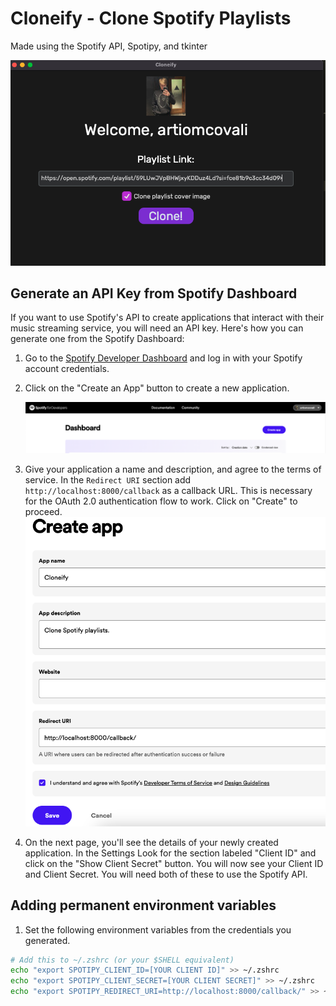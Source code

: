 # Cloneify - Clone Spotify Playlists

Made using the Spotify API, Spotipy, and tkinter

![Cloneify](./extras/cloneify.png)

## Generate an API Key from Spotify Dashboard

If you want to use Spotify's API to create applications that interact with
their music streaming service, you will need an API key. Here's how you can
generate one from the Spotify Dashboard:

1. Go to the [Spotify Developer Dashboard](https://developer.spotify.com/dashboard/)
and log in with your Spotify account credentials.

2. Click on the "Create an App" button to create a new application.

   ![Create an App](./extras/create.png)

3. Give your application a name and description, and agree to the terms of
   service. In the `Redirect URI` section add `http://localhost:8000/callback`
   as a callback URL. This is necessary for the OAuth 2.0 authentication flow
   to work. Click on "Create" to proceed. ![Create an App Form](./extras/create_form.png)

4. On the next page, you'll see the details of your newly created application.
   In the Settings Look for the section labeled "Client ID" and click on the
   "Show Client Secret" button. You will now see your Client ID and Client
   Secret. You will need both of these to use the Spotify API.

## Adding permanent environment variables

1. Set the following environment variables from the credentials you generated.

```zsh
# Add this to ~/.zshrc (or your $SHELL equivalent)
echo "export SPOTIPY_CLIENT_ID=[YOUR CLIENT ID]" >> ~/.zshrc
echo "export SPOTIPY_CLIENT_SECRET=[YOUR CLIENT SECRET]" >> ~/.zshrc
echo "export SPOTIPY_REDIRECT_URI=http://localhost:8000/callback/" >> ~/.zshrc
```
